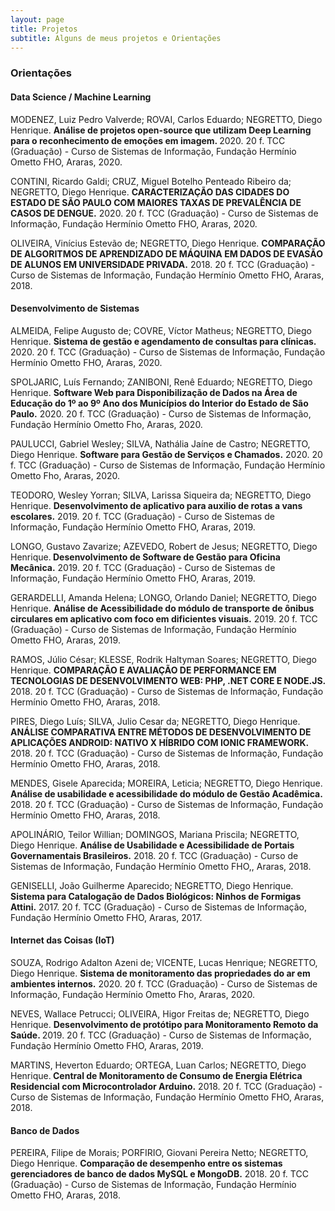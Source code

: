```yaml
---
layout: page
title: Projetos
subtitle: Alguns de meus projetos e Orientações
---
```



### Orientações

#### Data Science / Machine Learning
MODENEZ, Luiz Pedro Valverde; ROVAI, Carlos Eduardo; NEGRETTO, Diego Henrique. <b>Análise de projetos open-source que utilizam Deep Learning para o reconhecimento de emoções em imagem. </b>2020. 20 f. TCC (Graduação) - Curso de Sistemas de Informação, Fundação Hermínio Ometto FHO, Araras, 2020.

CONTINI, Ricardo Galdi; CRUZ, Miguel Botelho Penteado Ribeiro da; NEGRETTO, Diego Henrique. <b>CARACTERIZAÇÃO DAS CIDADES DO ESTADO DE SÃO PAULO COM MAIORES TAXAS DE PREVALÊNCIA DE CASOS DE DENGUE.</b> 2020. 20 f. TCC (Graduação) - Curso de Sistemas de Informação, Fundação Hermínio Ometto FHO, Araras, 2020.

OLIVEIRA, Vinícius Estevão de; NEGRETTO, Diego Henrique. <b>COMPARAÇÃO DE ALGORITMOS DE APRENDIZADO DE MÁQUINA EM DADOS DE EVASÃO DE ALUNOS EM UNIVERSIDADE PRIVADA.</b> 2018. 20 f. TCC (Graduação) - Curso de Sistemas de Informação, Fundação Hermínio Ometto FHO, Araras, 2018.


#### Desenvolvimento de Sistemas
ALMEIDA, Felipe Augusto de; COVRE, Víctor Matheus; NEGRETTO, Diego Henrique. <b>Sistema de gestão e agendamento de consultas para clínicas.</b> 2020. 20 f. TCC (Graduação) - Curso de Sistemas de Informação, Fundação Hermínio Ometto FHO, Araras, 2020.

SPOLJARIC, Luís Fernando; ZANIBONI, Renê Eduardo; NEGRETTO, Diego Henrique. <b>Software Web para Disponibilização de Dados na Área de Educação do 1º ao 9º Ano dos Municípios do Interior do Estado de São Paulo.</b> 2020. 20 f. TCC (Graduação) - Curso de Sistemas de Informação, Fundação Hermínio Ometto Fho, Araras, 2020.

PAULUCCI, Gabriel Wesley; SILVA, Nathália Jaíne de Castro; NEGRETTO, Diego Henrique. <b>Software para Gestão de Serviços e Chamados.</b> 2020. 20 f. TCC (Graduação) - Curso de Sistemas de Informação, Fundação Hermínio Ometto Fho, Araras, 2020.

TEODORO, Wesley Yorran; SILVA, Larissa Siqueira da; NEGRETTO, Diego Henrique. <b>Desenvolvimento de aplicativo para auxilio de rotas a vans escolares.</b> 2019. 20 f. TCC (Graduação) - Curso de Sistemas de Informação, Fundação Hermínio Ometto FHO, Araras, 2019.

LONGO, Gustavo Zavarize; AZEVEDO, Robert de Jesus; NEGRETTO, Diego Henrique.<b> Desenvolvimento de Software de Gestão para Oficina Mecânica.</b> 2019. 20 f. TCC (Graduação) - Curso de Sistemas de Informação, Fundação Hermínio Ometto FHO, Araras, 2019.

GERARDELLI, Amanda Helena; LONGO, Orlando Daniel; NEGRETTO, Diego Henrique. <b>Análise de Acessibilidade do módulo de transporte de ônibus circulares em aplicativo com foco em dificientes visuais.</b> 2019. 20 f. TCC (Graduação) - Curso de Sistemas de Informação, Fundação Hermínio Ometto FHO, Araras, 2019.
 
RAMOS, Júlio César; KLESSE, Rodrik Haltyman Soares; NEGRETTO, Diego Henrique. <b>COMPARAÇÃO E AVALIAÇÃO DE PERFORMANCE EM TECNOLOGIAS DE DESENVOLVIMENTO WEB: PHP, .NET CORE E NODE.JS. </b>2018. 20 f. TCC (Graduação) - Curso de Sistemas de Informação, Fundação Hermínio Ometto FHO, Araras, 2018.

PIRES, Diego Luís; SILVA, Julio Cesar da; NEGRETTO, Diego Henrique. <b>ANÁLISE COMPARATIVA ENTRE MÉTODOS DE DESENVOLVIMENTO DE APLICAÇÕES ANDROID: NATIVO X HÍBRIDO COM IONIC FRAMEWORK. </b>2018. 20 f. TCC (Graduação) - Curso de Sistemas de Informação, Fundação Hermínio Ometto FHO, Araras, 2018.

MENDES, Gisele Aparecida; MOREIRA, Leticia; NEGRETTO, Diego Henrique. <b>Análise de usabilidade e acessibilidade do módulo de Gestão Acadêmica.</b> 2018. 20 f. TCC (Graduação) - Curso de Sistemas de Informação, Fundação Hermínio Ometto FHO, Araras, 2018.

APOLINÁRIO, Teilor Willian; DOMINGOS, Mariana Priscila; NEGRETTO, Diego Henrique. <b>Análise de Usabilidade e Acessibilidade de Portais Governamentais Brasileiros.</b> 2018. 20 f. TCC (Graduação) - Curso de Sistemas de Informação, Fundação Hermínio Ometto FHO,, Araras, 2018.

GENISELLI, João Guilherme Aparecido; NEGRETTO, Diego Henrique. <b>Sistema para Catalogação de Dados Biológicos: Ninhos de Formigas Attini.</b> 2017. 20 f. TCC (Graduação) - Curso de Sistemas de Informação, Fundação Hermínio Ometto FHO, Araras, 2017.


#### Internet das Coisas (IoT)
SOUZA, Rodrigo Adalton Azeni de; VICENTE, Lucas Henrique; NEGRETTO, Diego Henrique. <b>Sistema de monitoramento das propriedades do ar em ambientes internos.</b> 2020. 20 f. TCC (Graduação) - Curso de Sistemas de Informação, Fundação Hermínio Ometto Fho, Araras, 2020.

NEVES, Wallace Petrucci; OLIVEIRA, Higor Freitas de; NEGRETTO, Diego Henrique. <b>Desenvolvimento de protótipo para Monitoramento Remoto da Saúde. </b>2019. 20 f. TCC (Graduação) - Curso de Sistemas de Informação, Fundação Hermínio Ometto FHO, Araras, 2019.

MARTINS, Heverton Eduardo; ORTEGA, Luan Carlos; NEGRETTO, Diego Henrique.<b> Central de Monitoramento de Consumo de Energia Elétrica Residencial com Microcontrolador Arduino.</b> 2018. 20 f. TCC (Graduação) - Curso de Sistemas de Informação, Fundação Hermínio Ometto FHO, Araras, 2018.


#### Banco de Dados
PEREIRA, Filipe de Morais; PORFIRIO, Giovani Pereira Netto; NEGRETTO, Diego Henrique. <b>Comparação de desempenho entre os sistemas gerenciadores de banco de dados MySQL e MongoDB.</b> 2018. 20 f. TCC (Graduação) - Curso de Sistemas de Informação, Fundação Hermínio Ometto FHO, Araras, 2018.

